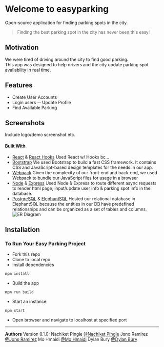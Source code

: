 # **Welcome to easyparking**
Open-source application for finding parking spots in the city.

> Finding the best parking spot in the city has never been this easy!

## Motivation
We were tired of driving around the city to find good parking.  
This app was designed to help drivers and the city update parking spot availability in real time.  

## Features
- Create User Accounts
- Login users
-- Update Profile
- Find Available Parking


## Screenshots
Include logo/demo screenshot etc.


#### Built With

- [React](https://reactjs.org/) & [React Hooks](https://reactjs.org/docs/hooks-intro.html)
Used React w/ Hooks bc...
- [Bootstrap](https://getbootstrap.com/)
We used Bootstrap to build a fast CSS framework. It contains CSS and JavaScript-based design templates for the needs in our app.
- [Webpack](https://webpack.js.org/)
Given the complexity of our front-end and back-end, we used Webpack to bundle our JavaScript files for usage in a browser
- [Node](https://nodejs.org/en/) & [Express](https://expressjs.com/)
Used Node & Express to route different async requests to render html page, input/update user info & parking spot info in the database. 
- [PostgreSQL](https://www.postgresql.org/) & [ElephantSQL](https://www.elephantsql.com/)
Hosted our relational database in ElephantSQL because the entities in our DB have predefined relationships and can be organized as a set of tables and columns.
![ER Diagram](https://i.imgur.com/usi7hmE.png)


## Installation
### To Run Your Easy Parking Project

- Fork this repo
- Clone to local repo
- Install dependencies

```bash
npm install
```

- Build the app

```bash
npm run build
```

- Start an instance

```bash
npm start
```
- Open browser and navigate to localhost at specified port
  

  
  
---

**Authors**
Version 0.1.0:
Nachiket Pingle [@Nachiket Pingle](https://github.com/Nachiket1)
Jono Ramirez [@Jono Ramirez](https://github.com/jonocr)
Mo Hmaidi [@Mo Hmaidi](https://github.com/mhmaidi789)
Dylan Bury [@Dylan Bury](https://github.com/dylanbury)


